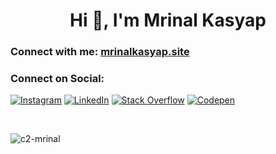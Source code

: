 <h1 align="center">Hi 👋, I'm Mrinal Kasyap</h1>

<h3 align="left">Connect with me: <a href="https://www.mrinalkasyap.site">mrinalkasyap.site</a></h3>
<h3>Connect on Social:</h3>
<span align="left">
  
  [![Instagram](https://img.shields.io/badge/Instagram-%23E4405F.svg?logo=Instagram&logoColor=white)](https://instagram.com/c2_mrinal) [![LinkedIn](https://img.shields.io/badge/LinkedIn-%230077B5.svg?logo=linkedin&logoColor=white)](https://linkedin.com/in/mrinalkasyap) [![Stack Overflow](https://img.shields.io/badge/-Stackoverflow-FE7A16?logo=stack-overflow&logoColor=white)](https://stackoverflow.com/users/14725561/c2-mrinal) [![Codepen](https://img.shields.io/badge/Codepen-000000?style=for-the-badge&logo=codepen&logoColor=white)](https://codepen.io/c2-mrinal) 
</span>

</br>

<p><img align="center" src="https://github-readme-streak-stats.herokuapp.com/?user=c2-mrinal&" alt="c2-mrinal" /></p>
